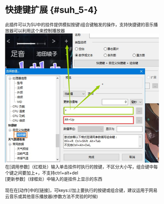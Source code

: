 # 快捷键扩展 {#suh_5-4}
此插件可以为SU中的挂件提供模拟按键\组合键触发的操作，支持快捷键的音乐播放器可以利用这个来控制播放器<br>
![](https://raw.githubusercontent.com/LiyroPen/SAO_Utils_help/master/Images/5-4-1.jpg)<br>
在[调用参数]（红框处）输入单击挂件时执行的按键，不区分大小写，组合键中每个键之间要加上+，不支持ctrl+alt+del<br>
[更新参数]（绿框处）中输入的是挂件上显示的东西<br><br>
现在在[动作]中的[链接]，可keys://加上要执行的按键或组合键，建议运用于网易云音乐或其他音乐播放器(参数方法不灵验的时候)
